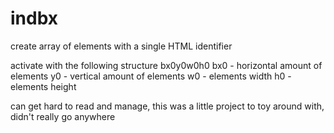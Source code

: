 # indbx
create array of elements with a single HTML identifier

activate with the following structure
	bx0y0w0h0
		bx0 - horizontal amount of elements
		y0 - vertical amount of elements
		w0 - elements width
		h0 - elements height

can get hard to read and manage, this was a little project to toy around with, didn't really go anywhere
